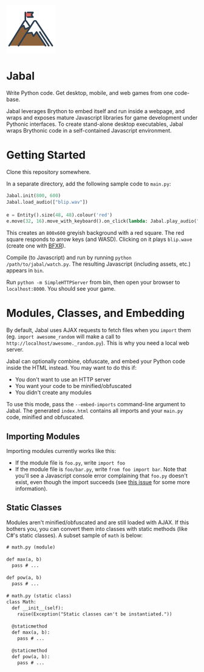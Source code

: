 ![logo](mountain.png)
# Jabal

Write Python code. Get desktop, mobile, and web games from one code-base.

Jabal leverages Brython to embed itself and run inside a webpage, and wraps and exposes mature Javascript libraries for game development under Pythonic interfaces.  To create stand-alone desktop executables, Jabal wraps Brythonic code in a self-contained Javascript environment.

# Getting Started

Clone this repository somewhere.

In a separate directory, add the following sample code to `main.py`:

```python
Jabal.init(800, 600)
Jabal.load_audio(["blip.wav"])

e = Entity().size(48, 48).colour('red')
e.move(32, 16).move_with_keyboard().on_click(lambda: Jabal.play_audio("blip"))
```

This creates an `800x600` greyish background with a red square. The red square responds to arrow keys (and WASD). Clicking on it plays `blip.wave` (create one with [BFXR](http://www.bfxr.net/)).

Compile (to Javascript) and run by running `python /path/to/jabal/watch.py`. The resulting Javascript (including assets, etc.) appears in `bin`.

Run `python -m SimpleHTTPServer` from bin, then open your browser to `localhost:8000`. You should see your game.

# Modules, Classes, and Embedding

By default, Jabal uses AJAX requests to fetch files when you `import` them (eg. `import awesome_random` will make a call to `http://localhost/awesome._random.py`). This is why you need a local web server.

Jabal can optionally combine, obfuscate, and embed your Python code inside the HTML instead. You may want to do this if:

- You don't want to use an HTTP server
- You want your code to be minified/obfuscated
- You didn't create any modules

To use this mode, pass the `--embed-imports` command-line argument to Jabal. The generated `index.html` contains all imports and your `main.py` code, minified and obfuscated.

## Importing Modules

Importing modules currently works like this:

- If the module file is `foo.py`, write `import foo`
- If the module file is `foo/bar.py`, write `from foo import bar`. Note that you'll see a Javascript console error complaining that `foo.py` doesn't exist, even though the import succeeds (see [this issue](https://github.com/brython-dev/brython/issues/458) for some more information).

## Static Classes

Modules aren't minified/obfuscated and are still loaded with AJAX. If this bothers you, you can convert them into classes with static methods (like C#'s static classes). A subset sample of `math` is below:


```
# math.py (module)

def max(a, b)
  pass # ...
  
def pow(a, b)
  pass # ...
  
# math.py (static class)
class Math:
  def __init__(self):
    raise(Exception("Static classes can't be instantiated."))
  
  @staticmethod
  def max(a, b):
    pass # ...
    
  @staticmethod
  def pow(a, b):
    pass # ...
```
